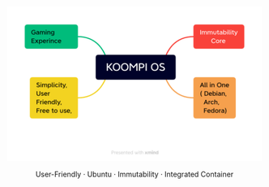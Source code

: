 <div align="center">
  <img src="assets/KOOMPI_OS.png">

  <p align="center">User-Friendly · Ubuntu · Immutability · Integrated Container</p>
</div>